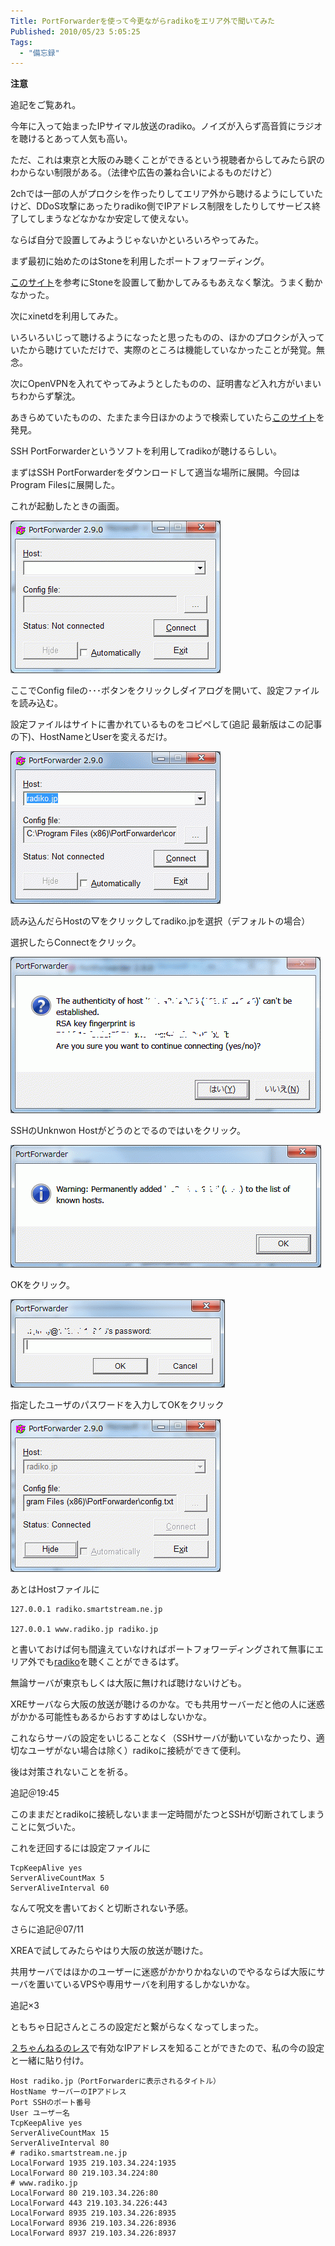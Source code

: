 ```yaml
---
Title: PortForwarderを使って今更ながらradikoをエリア外で聞いてみた
Published: 2010/05/23 5:05:25
Tags:
  - "備忘録"
---
```

**注意**

追記をご覧あれ。

今年に入って始まったIPサイマル放送のradiko。ノイズが入らず高音質にラジオを聴けるとあって人気も高い。

ただ、これは東京と大阪のみ聴くことができるという視聴者からしてみたら訳のわからない制限がある。（法律や広告の兼ね合いによるものだけど）

2chでは一部の人がプロクシを作ったりしてエリア外から聴けるようにしていたけど、DDoS攻撃にあったりradiko側でIPアドレス制限をしたりしてサービス終了してしまうなどなかなか安定して使えない。

ならば自分で設置してみようじゃないかといろいろやってみた。

まず最初に始めたのはStoneを利用したポートフォワーディング。

[このサイト](http://padoo-padoo.blogspot.com/2010/03/radiko.html)を参考にStoneを設置して動かしてみるもあえなく撃沈。うまく動かなかった。

次にxinetdを利用してみた。

いろいろいじって聴けるようになったと思ったものの、ほかのプロクシが入っていたから聴けていただけで、実際のところは機能していなかったことが発覚。無念。

次にOpenVPNを入れてやってみようとしたものの、証明書など入れ方がいまいちわからず撃沈。

あきらめていたものの、たまたま今日ほかのようで検索していたら[このサイト](http://tomocha.net/diary/?201005a#201005043)を発見。

SSH PortForwarderというソフトを利用してradikoが聴けるらしい。

まずはSSH PortForwarderをダウンロードして適当な場所に展開。今回はProgram Filesに展開した。

これが起動したときの画面。

![](20140120002950.gif) 

ここでConfig fileの･･･ボタンをクリックしダイアログを開いて、設定ファイルを読み込む。

設定ファイルはサイトに書かれているものをコピペして(追記 最新版はこの記事の下)、HostNameとUserを変えるだけ。

![](20140120002956.gif) 

読み込んだらHostの▽をクリックしてradiko.jpを選択（デフォルトの場合）

選択したらConnectをクリック。

![](20140120003003.gif) 

SSHのUnknwon Hostがどうのとでるのではいをクリック。

![](20140120003014.gif) 

OKをクリック。

![](20140120003025.gif) 

指定したユーザのパスワードを入力してOKをクリック

![](20140120003035.gif) 

あとはHostファイルに

```
127.0.0.1 radiko.smartstream.ne.jp

127.0.0.1 www.radiko.jp radiko.jp
```

と書いておけば何も間違えていなければポートフォワーディングされて無事にエリア外でも[radiko](http://d.hatena.ne.jp/keyword/radiko)を聴くことができるはず。

無論サーバが東京もしくは大阪に無ければ聴けないけども。

XREサーバなら大阪の放送が聴けるのかな。でも共用サーバーだと他の人に迷惑がかかる可能性もあるからおすすめはしないかな。

これならサーバの設定をいじることなく（SSHサーバが動いていなかったり、適切なユーザがない場合は除く）radikoに接続ができて便利。

後は対策されないことを祈る。

追記＠19:45

このままだとradikoに接続しないまま一定時間がたつとSSHが切断されてしまうことに気づいた。

これを迂回するには設定ファイルに
```
TcpKeepAlive yes  
ServerAliveCountMax 5  
ServerAliveInterval 60
```
なんて呪文を書いておくと切断されない予感。

さらに追記＠07/11  

XREAで試してみたらやはり大阪の放送が聴けた。

共用サーバではほかのユーザーに迷惑がかかりかねないのでやるならば大阪にサーバを置いているVPSや専用サーバを利用するしかないかな。

追記×3  

ともちゃ日記さんところの設定だと繋がらなくなってしまった。

[２ちゃんねるのレス](http://toki.2ch.net/test/read.cgi/am/1291251411/87)で有効なIPアドレスを知ることができたので、私の今の設定と一緒に貼り付け。
```
Host radiko.jp（PortForwarderに表示されるタイトル）
HostName サーバーのIPアドレス
Port SSHのポート番号
User ユーザー名
TcpKeepAlive yes
ServerAliveCountMax 15
ServerAliveInterval 80
# radiko.smartstream.ne.jp
LocalForward 1935 219.103.34.224:1935
LocalForward 80 219.103.34.224:80
# www.radiko.jp
LocalForward 80 219.103.34.226:80
LocalForward 443 219.103.34.226:443
LocalForward 8935 219.103.34.226:8935
LocalForward 8936 219.103.34.226:8936
LocalForward 8937 219.103.34.226:8937
```